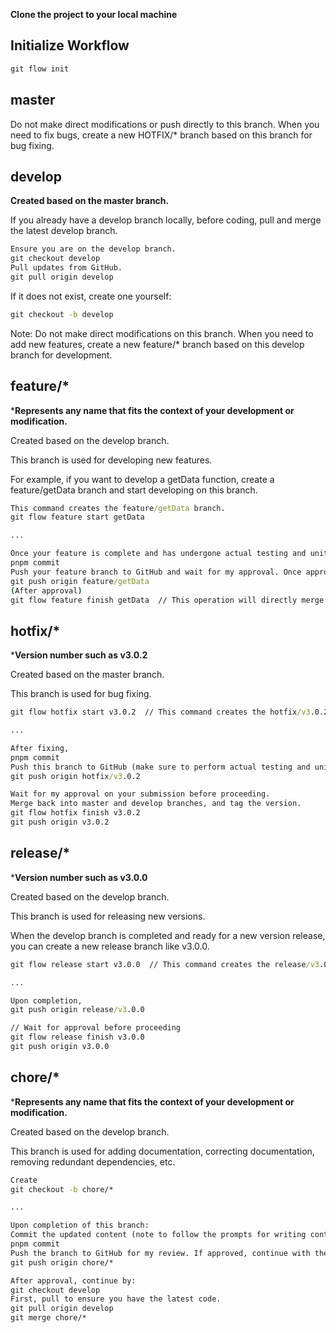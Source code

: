 **Clone the project to your local machine**

## Initialize Workflow

```cmd
git flow init
```



## master

Do not make direct modifications or push directly to this branch. When you need to fix bugs, create a new HOTFIX/* branch based on this branch for bug fixing.



## develop

**Created based on the master branch.**

If you already have a develop branch locally, before coding, pull and merge the latest develop branch.

```cmd
Ensure you are on the develop branch.
git checkout develop
Pull updates from GitHub.
git pull origin develop
```

If it does not exist, create one yourself:

```cmd
git checkout -b develop
```

Note: Do not make direct modifications on this branch. When you need to add new features, create a new feature/* branch based on this develop branch for development.



## feature/*

***Represents any name that fits the context of your development or modification.**

Created based on the develop branch.

This branch is used for developing new features.

For example, if you want to develop a getData function, create a feature/getData branch and start developing on this branch.

```cmd
This command creates the feature/getData branch.
git flow feature start getData

...

Once your feature is complete and has undergone actual testing and unit tests, you can proceed to commit.
pnpm commit
Push your feature branch to GitHub and wait for my approval. Once approved, continue with the following steps.
git push origin feature/getData 
(After approval)
git flow feature finish getData  // This operation will directly merge into the develop branch and delete this feature branch
```



## hotfix/*

***Version number such as v3.0.2**

Created based on the master branch.

This branch is used for bug fixing.

```cmd
git flow hotfix start v3.0.2  // This command creates the hotfix/v3.0.2 branch 

...

After fixing,
pnpm commit
Push this branch to GitHub (make sure to perform actual testing and unit tests beforehand).
git push origin hotfix/v3.0.2

Wait for my approval on your submission before proceeding.
Merge back into master and develop branches, and tag the version.
git flow hotfix finish v3.0.2
git push origin v3.0.2
```



## release/*

***Version number such as v3.0.0**

Created based on the develop branch.

This branch is used for releasing new versions.

When the develop branch is completed and ready for a new version release, you can create a new release branch like v3.0.0.

```cmd
git flow release start v3.0.0  // This command creates the release/v3.0.0 branch 

...

Upon completion,
git push origin release/v3.0.0

// Wait for approval before proceeding
git flow release finish v3.0.0
git push origin v3.0.0
```



## chore/*

***Represents any name that fits the context of your development or modification.**

Created based on the develop branch.

This branch is used for adding documentation, correcting documentation, removing redundant dependencies, etc.

```cmd
Create
git checkout -b chore/*

...

Upon completion of this branch:
Commit the updated content (note to follow the prompts for writing content).
pnpm commit  
Push the branch to GitHub for my review. If approved, continue with the following steps.
git push origin chore/*

After approval, continue by:
git checkout develop
First, pull to ensure you have the latest code.
git pull origin develop
git merge chore/*
```